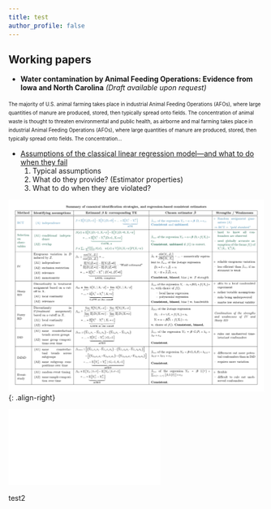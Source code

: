 ```yaml
---
title: test
author_profile: false
---
```



## Working papers

  - **Water contamination by Animal Feeding Operations: Evidence from Iowa
and North Carolina**  *(Draft available upon request)*  
<span style="font-size:0.7em; line-height:0.7em;">
The majority of U.S. animal farming takes place in industrial Animal Feeding Operations (AFOs), where large quantities of manure are produced, stored, then typically spread onto fields. The concentration of animal waste is thought to threaten environmental and public health, as airborne and mal farming takes place in industrial Animal Feeding Operations (AFOs), where large quantities of manure are produced, stored, then typically spread onto fields. The concentration...
</span>


  - [Assumptions of the classical linear regression model—and what to do when they fail](../docs/CLRM&estimators.pdf)  
    1. Typical assumptions
    2. What do they provide? (Estimator properties)
    3. What to do when they are violated?

![image-right](/assets/images/IDstrategies_table.jpg){: .align-right}

<embed src="../docs/CLRM&estimators.pdf" type="application/pdf" />


test2

